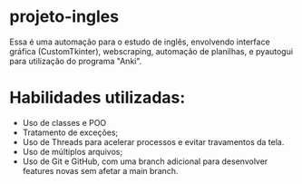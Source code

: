 # projeto-ingles
 Essa é uma automação para o estudo de inglês, envolvendo interface gráfica (CustomTkinter), webscraping, automação de planilhas, e pyautogui para utilização do programa "Anki".

# Habilidades utilizadas:
* Uso de classes e POO
* Tratamento de exceções;
* Uso de Threads para acelerar processos e evitar travamentos da tela.
* Uso de múltiplos arquivos;
* Uso de Git e GitHub, com uma branch adicional para desenvolver features novas sem afetar a main branch.